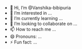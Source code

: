- 👋 Hi, I’m @Vanshika-bibipuria
- 👀 I’m interested in ...
- 🌱 I’m currently learning ...
- 💞️ I’m looking to collaborate on ...
- 📫 How to reach me ...
- 😄 Pronouns: ...
- ⚡ Fun fact: ...

<!---
Vanshika-bibipuria/Vanshika-bibipuria is a ✨ special ✨ repository because its `README.md` (this file) appears on your GitHub profile.
You can click the Preview link to take a look at your changes.
--->

